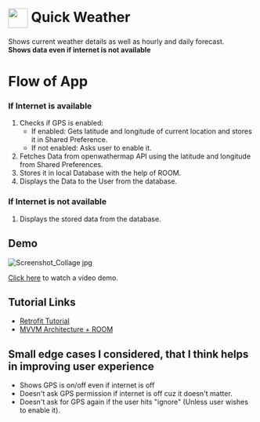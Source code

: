 
# <img src="https://user-images.githubusercontent.com/86946600/159285413-407a7cb4-8e9c-4359-b76c-9cef6b46487d.png" align="center" width="40" height="40"> Quick Weather

Shows current weather details as well as hourly and daily forecast. <br/>
**__Shows data even if internet is not available__**


# Flow of App

### If Internet is available
1. Checks if GPS is enabled:
    - If enabled: Gets latitude and longitude of current location and stores it in Shared Preference.
    - If not enabled: Asks user to enable it.
1. Fetches Data from openwathermap API using the latitude and longitude from Shared Preferences.
2. Stores it in local Database with the help of ROOM.
3. Displays the Data to the User from the database.

### If Internet is not available
1. Displays the stored data from the database.
## Demo
![Screenshot_Collage jpg](https://user-images.githubusercontent.com/86946600/159305554-b4b693d5-bc39-4d8a-affe-10ed4336465b.png)

[Click here](https://drive.google.com/file/d/1tyax458TjD_Au6etMGLA_AjAHVCNArrR/view?usp=sharing) to watch a video demo.
## Tutorial Links

 - [Retrofit Tutorial](https://www.youtube.com/playlist?list=PLrnPJCHvNZuCbuD3xpfKzQWOj3AXybSaM)
 - [MVVM Architecture + ROOM](https://www.youtube.com/playlist?list=PLrnPJCHvNZuDihTpkRs6SpZhqgBqPU118)


## Small edge cases I considered, that I think helps in improving user experience

- Shows GPS is on/off even if internet is off
- Doesn't ask GPS permission if internet is off 
   cuz it doesn't matter.
- Doesn't ask for GPS again if the user hits "ignore" 
   (Unless user wishes to enable it).


